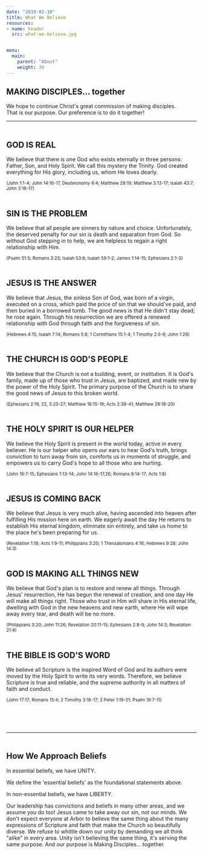 ```yaml
---
date: "2019-02-10"
title: What We Believe
resources:
- name: header
  src: what-we-believe.jpg


menu:
  main:
    parent: "About"
    weight: 30
---
```


<div class="text-center">
  <h2>MAKING DISCIPLES... together</h2>
  <p>
    We hope to continue Christ's great commission of making disciples.<br/>
    That is our purpose. Our preference is to do it together!
  </p>
</div>



<p style="border-top: 1px solid black; padding: 10px;">

## GOD IS REAL

We believe that there is one God who exists eternally in three persons: Father, Son, and Holy Spirit. We call this mystery the Trinity. God created everything for His glory, including us, whom He loves dearly. 

<small>(John 1:1-4; John 14:16-17, Deuteronomy 6:4; Matthew 28:19; Matthew 3:13-17; Isaiah 43:7; John 3:16-17)</small>
<br />
<br />

## SIN IS THE PROBLEM

We believe that all people are sinners by nature and choice. Unfortunately, the deserved penalty for our sin is death and separation from God. So without God stepping in to help, we are helpless to regain a right relationship with Him.

<small>(Psalm 51:5; Romans 3:23; Isaiah 53:6; Isaiah 59:1-2; James 1:14-15; Ephesians 2:1-3)</small>
<br />
<br />

## JESUS IS THE ANSWER

We believe that Jesus, the sinless Son of God, was born of a virgin, executed on a cross, which paid the price of sin that we should've paid, and then buried in a borrowed tomb. The good news is that He didn't stay dead; he rose again. Through his resurrection we are offered a renewed relationship with God through faith and the forgiveness of sin.

<small>(Hebrews 4:15; Isaiah 7:14; Romans 5:8; 1 Corinthians 15:1-4; 1 Timothy 2:5-6; John 1:29)</small>
<br />
<br />


## THE CHURCH IS GOD'S PEOPLE

We believe that the Church is not a building, event, or institution. It is God's family, made up of those who trust in Jesus, are baptized, and made new by the power of the Holy Spirit. The primary purpose of the Church is to share the good news of Jesus to this broken world.

<small>(Ephesians 2:19, 22, 5:25-27; Matthew 16:15-19; Acts 2:38-41; Matthew 28:18-20)</small>
<br />
<br />


## THE HOLY SPIRIT IS OUR HELPER

We believe the Holy Spirit is present in the world today, active in every believer. He is our helper who opens our ears to hear God's truth, brings conviction to turn away from sin, comforts us in moments of struggle, and empowers us to carry God's hope to all those who are hurting.

<small>(John 16:7-15; Ephesians 1:13-14; John 14:16-17,26; Romans 8:14-17; Acts 1:8)</small>
<br />
<br />


## JESUS IS COMING BACK

We believe that Jesus is very much alive, having ascended into heaven after fulfilling His mission here on earth. We eagerly await the day He returns to establish His eternal kingdom, eliminate sin entirely, and take us home to the place he's been preparing for us.

<small>(Revelation 1:18; Acts 1:9-11; Philippians 3:20; 1 Thessalonians 4:16; Hebrews 9:28; John 14:3)</small>
<br />
<br />


## GOD IS MAKING ALL THINGS NEW

We believe that God's plan is to restore and renew all things. Through Jesus' resurrection, He has begun the renewal of creation, and one day He will make all things right. Those who trust in Him will share in His eternal life, dwelling with God in the new heavens and new earth, where He will wipe away every tear, and death will be no more. 

<small>(Philippians 3:20; John 11:26; Revelation 20:11-15; Ephesians 2:8-9; John 14:3; Revelation 21:4)</small>
<br />
<br />


## THE BIBLE IS GOD'S WORD

We believe all Scripture is the inspired Word of God and its authors were moved by the Holy Spirit to write its very words. Therefore, we believe Scripture is true and reliable, and the supreme authority in all matters of faith and conduct. 

<small>(John 17:17; Romans 15:4; 2 Timothy 3:16-17; 2 Peter 1:19-21; Psalm 19:7-11)</small>
<br />
<br />

<br />
<br />

<p style="border-top: 1px solid black; padding: 10px;">

## How We Approach Beliefs

In essential beliefs, we have UNITY.

We define the 'essential beliefs' as the foundational statements above. 

In non-essential beliefs, we have LIBERTY.

Our leadership has convictions and beliefs in many other areas, and we assume you do too! Jesus came to take away our sin, not our minds. We don't expect everyone at Arbor to believe the same thing about the many expressions of Scripture and faith that make the Church so beautifully diverse. We refuse to whittle down our unity by demanding we all think "alike" in every area. Unity isn't believing the same thing, it's serving the same purpose. And our purpose is Making Disciples... together.

